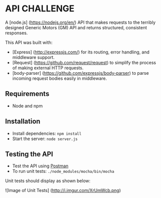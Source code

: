 # API CHALLENGE

A [node.js] (https://nodejs.org/en/) API that makes requests to the terribly designed Generic Motors (GM) API and returns structured, consistent responses.

This API was built with:
- [Express] (http://expressjs.com/) for its routing, error handling, and middleware support.
- [Request] (https://github.com/request/request) to simplify the process of making external HTTP requests.
- [body-parser] (https://github.com/expressjs/body-parser) to parse incoming request bodies easily in middleware.

## Requirements

- Node and npm

## Installation

- Install dependencies: `npm install`
- Start the server: `node server.js`

## Testing the API
- Test the API using [Postman](https://chrome.google.com/webstore/detail/postman-rest-client-packa/fhbjgbiflinjbdggehcddcbncdddomop)
- To run unit tests: `./node_modules/mocha/bin/mocha`

Unit tests should display as shown below:

![Image of Unit Tests]
(http://i.imgur.com/XrUmWcb.png)
